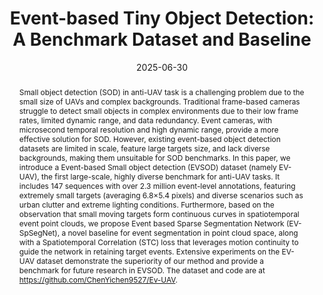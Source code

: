 ---
title: "Event-based Tiny Object Detection: A Benchmark Dataset and Baseline"

authors:
- Nuo Chen
- Chao Xiao
- admin
- Shiman He
- Miao Li
- Wei An

author_notes:
- 
- 
- 
- 
- 
- 

date: "2025-06-30"

publication_types: ["paper-conference"]

publication: "Proceedings of the IEEE/CVF International Conference on Computer Vision (ICCV)"
# publication_short: "ICCV"
doi: "10.48550/arXiv.2506.23575"

abstract: |
  Small object detection (SOD) in anti-UAV task is a challenging problem due to the small size of UAVs and complex backgrounds. Traditional frame-based cameras struggle to detect small objects in complex environments due to their low frame rates, limited dynamic range, and data redundancy. Event cameras, with microsecond temporal resolution and high dynamic range, provide a more effective solution for SOD. However, existing event-based object detection datasets are limited in scale, feature large targets size, and lack diverse backgrounds, making them unsuitable for SOD benchmarks. In this paper, we introduce a Event-based Small object detection (EVSOD) dataset (namely EV-UAV), the first large-scale, highly diverse benchmark for anti-UAV tasks. It includes 147 sequences with over 2.3 million event-level annotations, featuring extremely small targets (averaging 6.8×5.4 pixels) and diverse scenarios such as urban clutter and extreme lighting conditions. Furthermore, based on the observation that small moving targets form continuous curves in spatiotemporal event point clouds, we propose Event based Sparse Segmentation Network (EV-SpSegNet), a novel baseline for event segmentation in point cloud space, along with a Spatiotemporal Correlation (STC) loss that leverages motion continuity to guide the network in retaining target events. Extensive experiments on the EV-UAV dataset demonstrate the superiority of our method and provide a benchmark for future research in EVSOD. The dataset and code are at https://github.com/ChenYichen9527/Ev-UAV.

summary: This paper introduces EV-UAV, the first large-scale event-based small object detection dataset for anti-UAV tasks, and proposes EV-SpSegNet as a novel baseline.

tags:
- Event-based Detection
- Small Object Detection
- Anti-UAV
- Deep Learning
- EVSOD

featured: false

url_pdf: "https://arxiv.org/pdf/2506.23575"
url_code: "https://github.com/ChenYichen9527/Ev-UAV"
url_dataset: "https://github.com/ChenYichen9527/Ev-UAV"
url_poster: ""
url_project: ""
url_slides: ""
url_source: ""
url_video: ""
url_cn_pdf: ""
url_cn_blog: ""
url_cn_video: ""

image:
  preview_only: false
--- 
